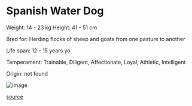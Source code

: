 # Spanish Water Dog

Weight: 14 - 23 kg
Height: 41 - 51 cm

Bred for: Herding flocks of sheep and goats from one pasture to another

Life span: 12 - 15 years yo

Temperament: Trainable, Diligent, Affectionate, Loyal, Athletic, Intelligent

Origin: not found

![image](https://cdn2.thedogapi.com/images/HJf4jl9VX_1280.jpg)

[source](https://api.thedogapi.com/v1/breeds/235)
